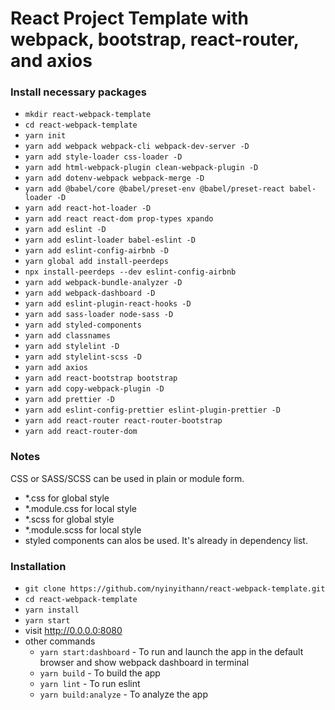 # React Project Template with webpack, bootstrap, react-router, and axios

### Install necessary packages

- `mkdir react-webpack-template`
- `cd react-webpack-template`
- `yarn init`
- `yarn add webpack webpack-cli webpack-dev-server -D`
- `yarn add style-loader css-loader -D`
- `yarn add html-webpack-plugin clean-webpack-plugin -D`
- `yarn add dotenv-webpack webpack-merge -D`
- `yarn add @babel/core @babel/preset-env @babel/preset-react babel-loader -D`
- `yarn add react-hot-loader -D`
- `yarn add react react-dom prop-types xpando`
- `yarn add eslint -D`
- `yarn add eslint-loader babel-eslint -D`
- `yarn add eslint-config-airbnb -D`
- `yarn global add install-peerdeps`
- `npx install-peerdeps --dev eslint-config-airbnb`
- `yarn add webpack-bundle-analyzer -D`
- `yarn add webpack-dashboard -D`
- `yarn add eslint-plugin-react-hooks -D`
- `yarn add sass-loader node-sass -D`
- `yarn add styled-components`
- `yarn add classnames`
- `yarn add stylelint -D`
- `yarn add stylelint-scss -D`
- `yarn add axios`
- `yarn add react-bootstrap bootstrap`
- `yarn add copy-webpack-plugin -D`
- `yarn add prettier -D`
- `yarn add eslint-config-prettier eslint-plugin-prettier -D`
- `yarn add react-router react-router-bootstrap`
- `yarn add react-router-dom`
  <br/>

### Notes

CSS or SASS/SCSS can be used in plain or module form.

- \*.css for global style
- \*.module.css for local style
- \*.scss for global style
- \*.module.scss for local style
- styled components can alos be used. It's already in dependency list.

### Installation

- `git clone https://github.com/nyinyithann/react-webpack-template.git`
- `cd react-webpack-template`
- `yarn install`
- `yarn start`
- visit http://0.0.0.0:8080
  <br/>
- other commands
  - `yarn start:dashboard` - To run and launch the app in the default browser and show webpack dashboard in terminal
  - `yarn build` - To build the app
  - `yarn lint` - To run eslint
  - `yarn build:analyze` - To analyze the app
